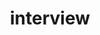 ---
title: interview
related: ["manual", "automation"]
icon: "far fa-comments"
link: /category/interview
---
